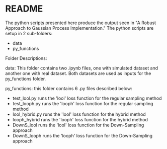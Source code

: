 # README
The python scripts presented here produce the output seen in "A Robust Approach to Gaussian Process Implementation."
The python scripts are setup in 2 sub-folders:
- data
- py_functions

Folder Descriptions:

data: This folder contains two .ipynb files, one with simulated dataset and another one with real dataset. Both datasets are used as inputs for the py_functions folder.

py_functions: this folder contains 6 .py files described below:
- test_lool.py runs the 'lool' loss function for the regular sampling method
- test_looph.py runs the 'looph' loss function for the regular sampling method
- lool_hybrid.py runs the 'lool' loss function for the hybrid method
- looph_hybrid runs the 'looph' loss function for the hybrid method
- DownS_lool runs the 'lool' loss function for the Down-Sampling approach
- DownS_looph runs the 'looph' loss function for the Down-Sampling approach

